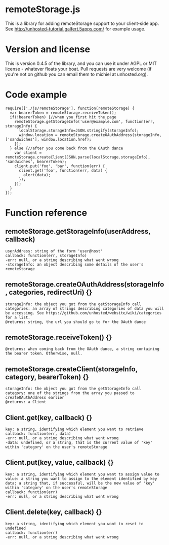 remoteStorage.js
================

This is a library for adding remoteStorage support to your client-side app. See http://unhosted-tutorial.galfert.5apps.com/ for example usage.

Version and license
=======
This is version 0.4.5 of the library, and you can use it under AGPL or MIT license - whatever floats your boat. Pull requests are very welcome (if you're not on github you can email them to michiel at unhosted.org).

Code example
=========

    require(['./js/remoteStorage'], function(remoteStorage) {
      var bearerToken = remoteStorage.receiveToken();
      if(!bearerToken) {//when you first hit the page
        remoteStorage.getStorageInfo('user@example.com', function(err, storageInfo) {
          localStorage.storageInfo=JSON.stringify(storageInfo);
          window.location = remoteStorage.createOAuthAddress(storageInfo, ['sandwiches'], window.location.href);
        });
      } else {//after you come back from the OAuth dance
        var client = remoteStorage.createClient(JSON.parse(localStorage.storageInfo), 'sandwiches', bearerToken);
        client.put('foo', 'bar', function(err) {
          client.get('foo', function(err, data) {
            alert(data);
          });
        });
      }
    });


Function reference
=======

remoteStorage.getStorageInfo(userAddress, callback)
-------

    userAddress: string of the form 'user@host'
    callback: function(err, storageInfo)
    -err: null, or a string describing what went wrong
    -storageInfo: an object describing some details of the user's remoteStorage

remoteStorage.createOAuthAddress(storageInfo, categories, redirectUri) {}
-------

    storageInfo: the object you got from the getStorageInfo call
    categories: an array of strings describing categories of data you will be accessing. See https://github.com/unhosted/website/wiki/categories for a list.
    @returns: string, the url you should go to for the OAuth dance

remoteStorage.receiveToken() {}
-------

    @returns: when coming back from the OAuth dance, a string containing the bearer token. Otherwise, null.

remoteStorage.createClient(storageInfo, category, bearerToken) {}
-------

    storageInfo: the object you got from the getStorageInfo call
    category: one of the strings from the array you passed to createOAuthAddress earlier
    @returns: a Client

Client.get(key, callback) {}
-------
    
    key: a string, identifying which element you want to retrieve
    callback: function(err, data)
    -err: null, or a string describing what went wrong
    -data: undefined, or a string, that is the current value of 'key' within 'category' on the user's remoteStorage

Client.put(key, value, callback) {}
-------

    key: a string, identifying which element you want to assign value to
    value: a string you want to assign to the element identified by key
    data: a string that, if successful, will be the new value of 'key' within 'category' on the user's remoteStorage
    callback: function(err)
    -err: null, or a string describing what went wrong

Client.delete(key, callback) {}
-------

    key: a string, identifying which element you want to reset to undefined
    callback: function(err)
    -err: null, or a string describing what went wrong

